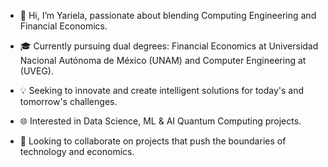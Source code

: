 - 👋 Hi, I’m Yariela, passionate about blending Computing Engineering and Financial Economics.
- 🎓 Currently pursuing dual degrees: Financial Economics at Universidad Nacional Autónoma de México (UNAM) and Computer Engineering at (UVEG).
- 💡 Seeking to innovate and create intelligent solutions for today's and tomorrow's challenges.
- 🌐 Interested in Data Science, ML & AI Quantum Computing projects.

- 👥 Looking to collaborate on projects that push the boundaries of technology and economics.

<!---
YAR-CV/YAR-CV is a ✨ special ✨ repository because its `README.md` (this file) appears on your GitHub profile.
You can click the Preview link to take a look at your changes.
--->

